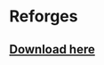 # Reforges

## [Download here](https://www.spigotmc.org/resources/1-16-1-17-%E2%9A%A1-reforges-%E2%9C%A8-upgrade-items-in-gui-%E2%9C%85-reforge-stones-crafting-and-more.95273/)

